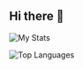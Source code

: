 ## Hi there 👋

![My Stats](https://github-readme-stats.vercel.app/api?username=dedestem&show_icons=true&theme=codeSTACKr)

![Top Languages](https://github-readme-stats.vercel.app/api/top-langs/?username=dedestem&layout=compact&theme=codeSTACKr)
